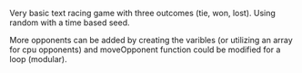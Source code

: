 Very basic text racing game with three outcomes (tie, won, lost). Using random with a time based seed.

More opponents can be added by creating the varibles (or utilizing an array for cpu opponents) and moveOpponent function could be modified for a loop (modular). 
